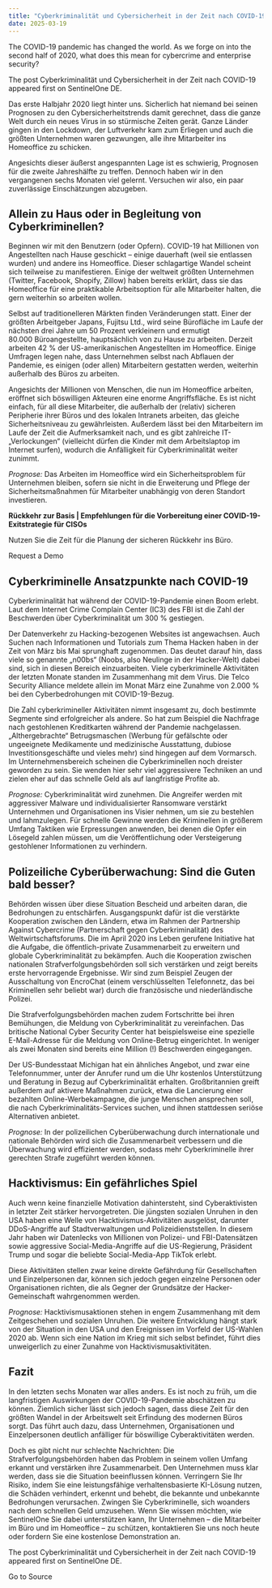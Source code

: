 ```yaml
---
title: "Cyberkriminalität und Cybersicherheit in der Zeit nach COVID-19"
date: 2025-03-19
---
```


The COVID-19 pandemic has changed the world. As we forge on into the second half of 2020, what does this mean for cybercrime and enterprise security?

The post Cyberkriminalität und Cybersicherheit in der Zeit nach COVID-19 appeared first on SentinelOne DE.

Das erste Halbjahr 2020 liegt hinter uns. Sicherlich hat niemand bei seinen Prognosen zu den Cybersicherheitstrends damit gerechnet, dass die ganze Welt durch ein neues Virus in so stürmische Zeiten gerät. Ganze Länder gingen in den Lockdown, der Luftverkehr kam zum Erliegen und auch die größten Unternehmen waren gezwungen, alle ihre Mitarbeiter ins Homeoffice zu schicken.

Angesichts dieser äußerst angespannten Lage ist es schwierig, Prognosen für die zweite Jahreshälfte zu treffen. Dennoch haben wir in den vergangenen sechs Monaten viel gelernt. Versuchen wir also, ein paar zuverlässige Einschätzungen abzugeben.

## **Allein zu Haus oder in Begleitung von Cyberkriminellen?**

Beginnen wir mit den Benutzern (oder Opfern). COVID-19 hat Millionen von Angestellten nach Hause geschickt – einige dauerhaft (weil sie entlassen wurden) und andere ins Homeoffice. Dieser schlagartige Wandel scheint sich teilweise zu manifestieren. Einige der weltweit größten Unternehmen (Twitter, Facebook, Shopify, Zillow) haben bereits erklärt, dass sie das Homeoffice für eine praktikable Arbeitsoption für alle Mitarbeiter halten, die gern weiterhin so arbeiten wollen.

Selbst auf traditionelleren Märkten finden Veränderungen statt. Einer der größten Arbeitgeber Japans, Fujitsu Ltd., wird seine Bürofläche im Laufe der nächsten drei Jahre um 50 Prozent verkleinern und ermutigt 80.000 Büroangestellte, hauptsächlich von zu Hause zu arbeiten. Derzeit arbeiten 42 % der US-amerikanischen Angestellten im Homeoffice. Einige Umfragen legen nahe, dass Unternehmen selbst nach Abflauen der Pandemie, es einigen (oder allen) Mitarbeitern gestatten werden, weiterhin außerhalb des Büros zu arbeiten.

Angesichts der Millionen von Menschen, die nun im Homeoffice arbeiten, eröffnet sich böswilligen Akteuren eine enorme Angriffsfläche. Es ist nicht einfach, für all diese Mitarbeiter, die außerhalb der (relativ) sicheren Peripherie ihrer Büros und des lokalen Intranets arbeiten, das gleiche Sicherheitsniveau zu gewährleisten. Außerdem lässt bei den Mitarbeitern im Laufe der Zeit die Aufmerksamkeit nach, und es gibt zahlreiche IT-„Verlockungen“ (vielleicht dürfen die Kinder mit dem Arbeitslaptop im Internet surfen), wodurch die Anfälligkeit für Cyberkriminalität weiter zunimmt.

_Prognose:_ Das Arbeiten im Homeoffice wird ein Sicherheitsproblem für Unternehmen bleiben, sofern sie nicht in die Erweiterung und Pflege der Sicherheitsmaßnahmen für Mitarbeiter unabhängig von deren Standort investieren.

**Rückkehr zur Basis | Empfehlungen für die Vorbereitung einer COVID-19-Exitstrategie für CISOs**

Nutzen Sie die Zeit für die Planung der sicheren Rückkehr ins Büro.

Request a Demo

## **Cyberkriminelle Ansatzpunkte nach COVID-19**

Cyberkriminalität hat während der COVID-19-Pandemie einen Boom erlebt. Laut dem Internet Crime Complain Center (IC3) des FBI ist die Zahl der Beschwerden über Cyberkriminalität um 300 % gestiegen.

Der Datenverkehr zu Hacking-bezogenen Websites ist angewachsen. Auch Suchen nach Informationen und Tutorials zum Thema Hacken haben in der Zeit von März bis Mai sprunghaft zugenommen. Das deutet darauf hin, dass viele so genannte „n00bs“ (Noobs, also Neulinge in der Hacker-Welt) dabei sind, sich in diesen Bereich einzuarbeiten. Viele cyberkriminelle Aktivitäten der letzten Monate standen im Zusammenhang mit dem Virus. Die Telco Security Alliance meldete allein im Monat März eine Zunahme von 2.000 % bei den Cyberbedrohungen mit COVID-19-Bezug.

Die Zahl cyberkrimineller Aktivitäten nimmt insgesamt zu, doch bestimmte Segmente sind erfolgreicher als andere. So hat zum Beispiel die Nachfrage nach gestohlenen Kreditkarten während der Pandemie nachgelassen. „Althergebrachte“ Betrugsmaschen (Werbung für gefälschte oder ungeeignete Medikamente und medizinische Ausstattung, dubiose Investitionsgeschäfte und vieles mehr) sind hingegen auf dem Vormarsch. Im Unternehmensbereich scheinen die Cyberkriminellen noch dreister geworden zu sein. Sie wenden hier sehr viel aggressivere Techniken an und zielen eher auf das schnelle Geld als auf langfristige Profite ab.

_Prognose:_ Cyberkriminalität wird zunehmen. Die Angreifer werden mit aggressiver Malware und individualisierter Ransomware verstärkt Unternehmen und Organisationen ins Visier nehmen, um sie zu bestehlen und lahmzulegen. Für schnelle Gewinne werden die Kriminellen in größerem Umfang Taktiken wie Erpressungen anwenden, bei denen die Opfer ein Lösegeld zahlen müssen, um die Veröffentlichung oder Versteigerung gestohlener Informationen zu verhindern.

## **Polizeiliche Cyberüberwachung: Sind die Guten bald besser?**

Behörden wissen über diese Situation Bescheid und arbeiten daran, die Bedrohungen zu entschärfen. Ausgangspunkt dafür ist die verstärkte Kooperation zwischen den Ländern, etwa im Rahmen der Partnership Against Cybercrime (Partnerschaft gegen Cyberkriminalität) des Weltwirtschaftsforums. Die im April 2020 ins Leben gerufene Initiative hat die Aufgabe, die öffentlich-private Zusammenarbeit zu erweitern und globale Cyberkriminalität zu bekämpfen. Auch die Kooperation zwischen nationalen Strafverfolgungsbehörden soll sich verstärken und zeigt bereits erste hervorragende Ergebnisse. Wir sind zum Beispiel Zeugen der Ausschaltung von EncroChat (einem verschlüsselten Telefonnetz, das bei Kriminellen sehr beliebt war) durch die französische und niederländische Polizei.

Die Strafverfolgungsbehörden machen zudem Fortschritte bei ihren Bemühungen, die Meldung von Cyberkriminalität zu vereinfachen. Das britische National Cyber Security Center hat beispielsweise eine spezielle E-Mail-Adresse für die Meldung von Online-Betrug eingerichtet. In weniger als zwei Monaten sind bereits eine Million (!) Beschwerden eingegangen.

Der US-Bundesstaat Michigan hat ein ähnliches Angebot, und zwar eine Telefonnummer, unter der Anrufer rund um die Uhr kostenlos Unterstützung und Beratung in Bezug auf Cyberkriminalität erhalten. Großbritannien greift außerdem auf aktivere Maßnahmen zurück, etwa die Lancierung einer bezahlten Online-Werbekampagne, die junge Menschen ansprechen soll, die nach Cyberkriminalitäts-Services suchen, und ihnen stattdessen seriöse Alternativen anbietet.

_Prognose:_ In der polizeilichen Cyberüberwachung durch internationale und nationale Behörden wird sich die Zusammenarbeit verbessern und die Überwachung wird effizienter werden, sodass mehr Cyberkriminelle ihrer gerechten Strafe zugeführt werden können.

## **Hacktivismus: Ein gefährliches Spiel**

Auch wenn keine finanzielle Motivation dahintersteht, sind Cyberaktivisten in letzter Zeit stärker hervorgetreten. Die jüngsten sozialen Unruhen in den USA haben eine Welle von Hacktivismus-Aktivitäten ausgelöst, darunter DDoS-Angriffe auf Stadtverwaltungen und Polizeidienststellen. In diesem Jahr haben wir Datenlecks von Millionen von Polizei- und FBI-Datensätzen sowie aggressive Social-Media-Angriffe auf die US-Regierung, Präsident Trump und sogar die beliebte Social-Media-App TikTok erlebt.

Diese Aktivitäten stellen zwar keine direkte Gefährdung für Gesellschaften und Einzelpersonen dar, können sich jedoch gegen einzelne Personen oder Organisationen richten, die als Gegner der Grundsätze der Hacker-Gemeinschaft wahrgenommen werden.

_Prognose:_ Hacktivismusaktionen stehen in engem Zusammenhang mit dem Zeitgeschehen und sozialen Unruhen. Die weitere Entwicklung hängt stark von der Situation in den USA und den Ereignissen im Vorfeld der US-Wahlen 2020 ab. Wenn sich eine Nation im Krieg mit sich selbst befindet, führt dies unweigerlich zu einer Zunahme von Hacktivismusaktivitäten.

## **Fazit**

In den letzten sechs Monaten war alles anders. Es ist noch zu früh, um die langfristigen Auswirkungen der COVID-19-Pandemie abschätzen zu können. Ziemlich sicher lässt sich jedoch sagen, dass diese Zeit für den größten Wandel in der Arbeitswelt seit Erfindung des modernen Büros sorgt. Das führt auch dazu, dass Unternehmen, Organisationen und Einzelpersonen deutlich anfälliger für böswillige Cyberaktivitäten werden.

Doch es gibt nicht nur schlechte Nachrichten: Die Strafverfolgungsbehörden haben das Problem in seinem vollen Umfang erkannt und verstärken ihre Zusammenarbeit. Den Unternehmen muss klar werden, dass sie die Situation beeinflussen können. Verringern Sie Ihr Risiko, indem Sie eine leistungsfähige verhaltensbasierte KI-Lösung nutzen, die Schäden verhindert, erkennt und behebt, die bekannte und unbekannte Bedrohungen verursachen. Zwingen Sie Cyberkriminelle, sich woanders nach dem schnellen Geld umzusehen. Wenn Sie wissen möchten, wie SentinelOne Sie dabei unterstützen kann, Ihr Unternehmen – die Mitarbeiter im Büro und im Homeoffice – zu schützen, kontaktieren Sie uns noch heute oder fordern Sie eine kostenlose Demonstration an.

The post Cyberkriminalität und Cybersicherheit in der Zeit nach COVID-19 appeared first on SentinelOne DE.

Go to Source
